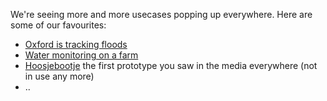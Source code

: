 We're seeing more and more usecases popping up everywhere. Here are some of our favourites:

* [Oxford is tracking floods](https://map.flood.network/)
* [Water monitoring on a farm](http://forum.thethingsnetwork.org/t/water-temperature-monitoring-at-a-farm/509)
* [Hoosjebootje](http://forum.thethingsnetwork.org/t/amsterdam-hoosjebootje/59) the first prototype you saw in the media everywhere (not in use any more)
* ..
